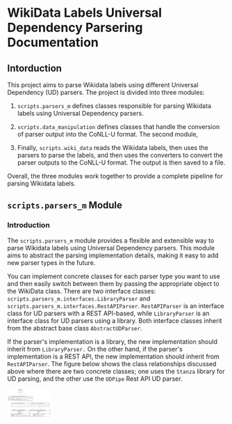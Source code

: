 # WikiData Labels Universal Dependency Parsering Documentation

## Intorduction

This project aims to parse Wikidata labels using different Universal Dependency
(UD) parsers. The project is divided into three modules:

  1. `scripts.parsers_m` defines classes responsible for parsing Wikidata
     labels using Universal Dependency parsers.

  2. `scripts.data_manipulation` defines classes that handle the conversion of
     parser output into the CoNLL-U format. The second module,

  3. Finally, `scripts.wiki_data` reads the Wikidata labels, then uses the
     parsers to parse the labels, and then uses the converters to convert the
     parser outputs to the CoNLL-U format. The output is then saved to a file.

Overall, the three modules work together to provide a complete pipeline for
parsing Wikidata labels.

## `scripts.parsers_m` Module

### Introduction

The `scripts.parsers_m` module provides a flexible and extensible way to parse Wikidata labels using Universal Dependency parsers. This module aims to abstract the parsing implementation details, making it easy to add new parser types in the future.

You can implement concrete classes for each parser type you want to use and then easily switch between them by passing the appropriate object to the WikiData class. There are two interface classes: `scripts.parsers_m.interfaces.LibraryParser` and `scripts.parsers_m.interfaces.RestAPIParser`. `RestAPIParser` is an interface class for UD parsers with a REST API-based, while `LibraryParser` is an interface class for UD parsers using a library. Both interface classes inherit from the abstract base class `AbstractUDParser`.

If the parser's implementation is a library, the new implementation should inherit from `LibraryParser.` On the other hand, if the parser's implementation is a REST API, the new implementation should inherit from `RestAPIParser`. The figure below shows the class relationships discussed above where there are two concrete classes; one uses the `Stanza` library for UD parsing, and the other use the `UDPipe` Rest API UD parser.

<img src="https://github.com/zarzouram/MLT_Thesis/blob/main/imgs/scripts_classes/classes_parsers.svg" width="100">
